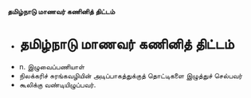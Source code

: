 **தமிழ்நாடு மாணவர் கணினித் திட்டம்**
- # தமிழ்நாடு மாணவர் கணினித் திட்டம்
- n. இழுவைப்பணியாள்
- நிலக்கரிச் சுரங்கவழியின் அடிப்பாகத்துக்குத் தொட்டிகளை இழுத்துச் செல்பவர்
- கூலிக்கு வண்டியிழுப்பவர்.

